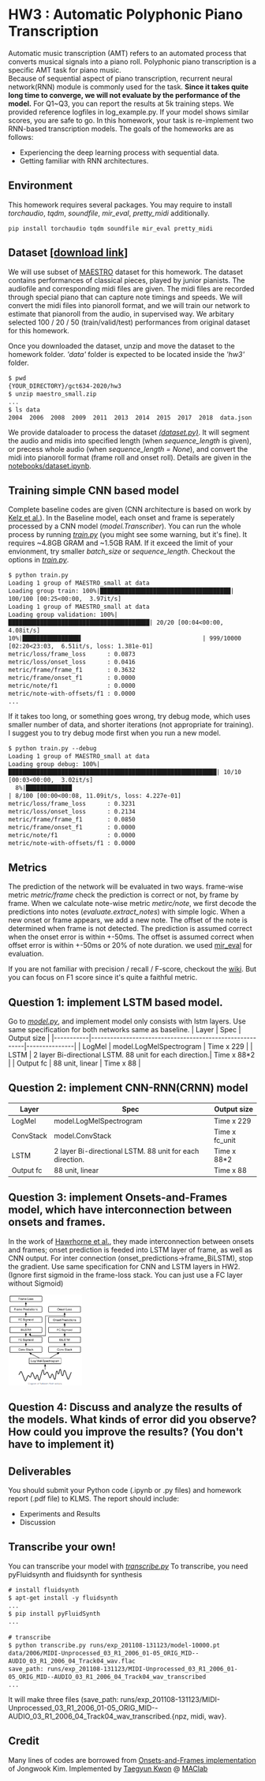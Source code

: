 # HW3 : Automatic Polyphonic Piano Transcription

Automatic music transcription (AMT) refers to an automated process that converts musical signals into a piano roll. Polyphonic piano transcription is a specific AMT task for piano music.  
Because of sequential aspect of piano transcription, recurrent neural network(RNN) module is commonly used for the task.
**Since it takes quite long time to converge, we will not evaluate by the performance of the model.**
For Q1~Q3, you can report the results at 5k training steps. We provided reference logfiles in log_example.py. If your model shows similar scores, you are safe to go.
In this homework, your task is re-implement two RNN-based transcription models. The goals of the homeworks are as follows:

* Experiencing the deep learning process with sequential data.
* Getting familiar with RNN architectures.

## Environment
This homework requires several packages.
You may require to install *torchaudio*, *tqdm*, *soundfile*, *mir_eval*, *pretty_midi* additionally.

```
pip install torchaudio tqdm soundfile mir_eval pretty_midi
```

## Dataset [[download link]](https://drive.google.com/file/d/185czlGZGXdDu8lFCnpe5nLpyZtKuao_p/view?usp=sharing)
We will use subset of [MAESTRO](https://magenta.tensorflow.org/datasets/maestro) dataset for this homework. The dataset contains performances of classical pieces, played by junior pianists. The audiofile and corresponding midi files are given. The midi files are recorded through special piano that can capture note timings and speeds.
We will convert the midi files into pianoroll format, and we will train our network to estimate that pianoroll from the audio, in supervised way.
We arbitary selected 100 / 20 / 50 (train/valid/test) performances from original dataset for this homework.

Once you downloaded the dataset, unzip and move the dataset to the homework folder. *'data'* folder is expected to be located inside the *'hw3'* folder.

```
$ pwd
{YOUR_DIRECTORY}/gct634-2020/hw3
$ unzip maestro_small.zip
...
$ ls data
2004  2006  2008  2009  2011  2013  2014  2015  2017  2018  data.json
```

We provide dataloader to process the dataset [*(dataset.py)*](dataset.py). It will segment the audio and midis into specified length (when *sequence_length* is given), or precess whole audio (when *sequence_length = None*), and convert the midi into pianoroll format (frame roll and onset roll). Details are given in the [notebooks/dataset.ipynb](notebooks/dataset.ipynb).

## Training simple CNN based model
Complete baseline codes are given (CNN architecture is based on work by [Kelz et al.](https://arxiv.org/pdf/1612.05153.pdf)). In the Baseline model, each onset and frame is seperately processed by a CNN model (*model.Transcriber*). You can run the whole process by running [*train.py*](train.py) (you might see some warning, but it's fine). It requires ~4.8GB GRAM and ~1.5GB RAM. If it exceed the limit of your envionment, try smaller *batch_size* or *sequence_length*. Checkout the options in [*train.py*](train.py).
```
$ python train.py
Loading 1 group of MAESTRO_small at data
Loading group train: 100%|█████████████████████████████████████| 100/100 [00:25<00:00,  3.97it/s]
Loading 1 group of MAESTRO_small at data
Loading group validation: 100%|████████████████████████████████████████| 20/20 [00:04<00:00,  4.08it/s]
10%|████████████████▌                                  | 999/10000 [02:20<23:03,  6.51it/s, loss: 1.381e-01]
metric/loss/frame_loss      : 0.0873
metric/loss/onset_loss      : 0.0416
metric/frame/frame_f1       : 0.3632
metric/frame/onset_f1       : 0.0000
metric/note/f1              : 0.0000
metric/note-with-offsets/f1 : 0.0000
...
```

If it takes too long, or something goes wrong, try debug mode, which uses smaller number of data, and shorter iterations (not appropriate for training). I suggest you to try debug mode first when you run a new model.
```
$ python train.py --debug
Loading 1 group of MAESTRO_small at data
Loading group debug: 100%|███████████████████████████████████████████████████████████| 10/10 [00:03<00:00,  3.02it/s]
  8%|█████████████                                                                 | 8/100 [00:00<00:08, 11.09it/s, loss: 4.227e-01]
metric/loss/frame_loss      : 0.3231
metric/loss/onset_loss      : 0.2134
metric/frame/frame_f1       : 0.0850
metric/frame/onset_f1       : 0.0000
metric/note/f1              : 0.0000
metric/note-with-offsets/f1 : 0.0000
```

## Metrics
The prediction of the network will be evaluated in two ways.
frame-wise metric *metric/frame* check the prediction is correct or not, by frame by frame.
When we calculate note-wise metric *metirc/note*, we first decode the predictions into notes (*evaluate.extract_notes*) with simple logic. When a new onset or frame appears, we add a new note. The offset of the note is determined when frame is not detected. The prediction is assumed correct when the onset error is within +-50ms. The offset is assumed correct when offset error is within +-50ms or 20% of note duration. we used [mir_eval](https://craffel.github.io/mir_eval/) for evaluation.

If you are not familiar with precision / recall / F-score, checkout the [wiki](https://en.wikipedia.org/wiki/F-score). But you can focus on F1 score since it's quite a faithful metric.

## Question 1: implement LSTM based model.
Go to [*model.py*](model.py), and implement model only consists with lstm layers. Use same specification for  both networks same as baseline. 
| Layer     | Spec                                                    | Output size   |
|-----------|---------------------------------------------------------|---------------|
| LogMel    | model.LogMelSpectrogram                                 | Time x 229    |
| LSTM      | 2 layer Bi-directional LSTM. 88 unit for each direction.| Time x 88\*2   |
| Output fc | 88 unit, linear                                         | Time x 88     |


## Question 2: implement CNN-RNN(CRNN) model
| Layer     | Spec                                                    | Output size   |
|-----------|---------------------------------------------------------|---------------|
| LogMel    | model.LogMelSpectrogram                                 | Time x 229    |
| ConvStack | model.ConvStack                                         | Time x fc_unit|
| LSTM      | 2 layer Bi-directional LSTM. 88 unit for each direction.| Time x 88\*2   |
| Output fc | 88 unit, linear                                         | Time x 88     |

## Question 3: implement Onsets-and-Frames model, which have interconnection between onsets and frames.
In the work of [Hawrhorne et al.](https://arxiv.org/abs/1710.11153), they made interconnection between onsets and frames; onset prediction is feeded into LSTM layer of frame, as well as CNN output. For inter connection (onset_predictions->frame_BiLSTM), stop the gradient. Use same specification for CNN and LSTM layers in HW2. (Ignore first sigmoid in the frame-loss stack. You can just use a FC layer without Sigmoid)

<img src="onf.PNG" width="150">

## Question 4: Discuss and analyze the results of the models. What kinds of error did you observe? How could you improve the results? (You don't have to implement it) 

## Deliverables
You should submit your Python code (.ipynb or .py files) and homework report (.pdf file) to KLMS. The report should include:

* Experiments and Results
* Discussion

## Transcribe your own!
You can transcribe your model with [*transcribe.py*](transcribe.py)
To transcribe, you need pyFluidsynth and fluidsynth for synthesis

```
# install fluidsynth
$ apt-get install -y fluidsynth
...
$ pip install pyFluidSynth
...

# transcribe
$ python transcribe.py runs/exp_201108-131123/model-10000.pt data/2006/MIDI-Unprocessed_03_R1_2006_01-05_ORIG_MID--AUDIO_03_R1_2006_04_Track04_wav.flac
save_path: runs/exp_201108-131123/MIDI-Unprocessed_03_R1_2006_01-05_ORIG_MID--AUDIO_03_R1_2006_04_Track04_wav_transcribed
...
```
It will make three files (save_path: runs/exp_201108-131123/MIDI-Unprocessed_03_R1_2006_01-05_ORIG_MID--AUDIO_03_R1_2006_04_Track04_wav_transcribed.{npz, midi, wav}.

## Credit
Many lines of codes are borrowed from [Onsets-and-Frames implementation](https://github.com/jongwook/onsets-and-frames) of Jongwook Kim. Implemented by [Taegyun Kwon](https://taegyunkwon.github.io/) @ [MAClab](https://mac.kaist.ac.kr/)
